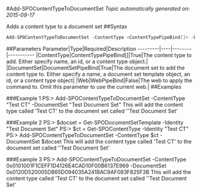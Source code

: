 #Add-SPOContentTypeToDocumentSet
*Topic automatically generated on: 2015-09-17*

Adds a content type to a document set
##Syntax
```powershell
Add-SPOContentTypeToDocumentSet -ContentType <ContentTypePipeBind[]> -DocumentSet <DocumentSetPipeBind> [-Web <WebPipeBind>]
```


##Parameters
Parameter|Type|Required|Description
---------|----|--------|-----------
|ContentType|ContentTypePipeBind[]|True|The content type to add. Either specify name, an id, or a content type object.|
|DocumentSet|DocumentSetPipeBind|True|The document set to add the content type to. Either specify a name, a document set template object, an id, or a content type object|
|Web|WebPipeBind|False|The web to apply the command to. Omit this parameter to use the current web.|
##Examples

###Example 1
    PS:> Add-SPOContentTypeToDocumentSet -ContentType "Test CT" -DocumentSet "Test Document Set"
This will add the content type called 'Test CT' to the document set called ''Test Document Set'

###Example 2
    PS:> $docset = Get-SPODocumentSetTemplate -Identity "Test Document Set"
PS:> $ct = Get-SPOContentType -Identity "Test CT"
PS:> Add-SPOContentTypeToDocumentSet -ContentType $ct -DocumentSet $docset
This will add the content type called 'Test CT' to the document set called ''Test Document Set'

###Example 3
    PS:> Add-SPOContentTypeToDocumentSet -ContentType 0x0101001F1CEFF1D4126E4CAD10F00B6137E969 -DocumentSet 0x0120D520005DB65D094035A241BAC9AF083F825F3B
This will add the content type called 'Test CT' to the document set called ''Test Document Set'
<!-- Ref: ADE2C9A81E436041200D5033D6B85FFE -->